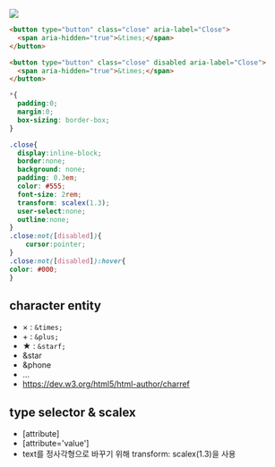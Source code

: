 ![](2020-07-24-03-14-30.png)

```html
<button type="button" class="close" aria-label="Close">
  <span aria-hidden="true">&times;</span>
</button>

<button type="button" class="close" disabled aria-label="Close">
  <span aria-hidden="true">&times;</span>
</button>
```

```css
*{
  padding:0;
  margin:0;
  box-sizing: border-box;
}

.close{
  display:inline-block;
  border:none;
  background: none;
  padding: 0.3em;
  color: #555;
  font-size: 2rem;
  transform: scalex(1.3);
  user-select:none;
  outline:none;
}
.close:not([disabled]){
    cursor:pointer;
}
.close:not([disabled]):hover{
color: #000;
}
```

## character entity

- &times; : `&times;`
- &plus; : `&plus;`
- &starf; : `&starf;`
- &star
- &phone
- ...
- https://dev.w3.org/html5/html-author/charref

## type selector & scalex

- [attribute]
- [attribute='value']
- text를 정사각형으로 바꾸기 위해 transform: scalex(1.3)을 사용